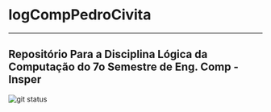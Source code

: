 # logCompPedroCivita
---
## Repositório Para a Disciplina Lógica da Computação do 7o Semestre de Eng. Comp - Insper

![git status]( http://3.129.230.99/svg/pedrocivita/logCompPedroCivita/)
